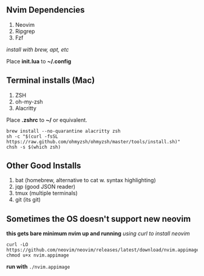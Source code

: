 ## Nvim Dependencies
1. Neovim 
2. Ripgrep
3. Fzf  

*install with brew, apt, etc*  

Place **init.lua** to **~/.config**

## Terminal installs (Mac)  
1. ZSH  
2. oh-my-zsh  
3. Alacritty  

Place **.zshrc** to **~/** or equivalent.

```
brew install --no-quarantine alacritty zsh
sh -c "$(curl -fsSL https://raw.github.com/ohmyzsh/ohmyzsh/master/tools/install.sh)"  
chsh -s $(which zsh)
```


## Other Good Installs
1. bat (homebrew, alternative to cat w. syntax highlighting)
2. jqp (good JSON reader)
3. tmux (multiple terminals)
4. git (its git)


## Sometimes the OS doesn't support new neovim
**this gets bare minimum nvim up and running**
*using curl to install neovim*  
```
curl -LO https://github.com/neovim/neovim/releases/latest/download/nvim.appimage
chmod u+x nvim.appimage
```
**run with**
```./nvim.appimage```

